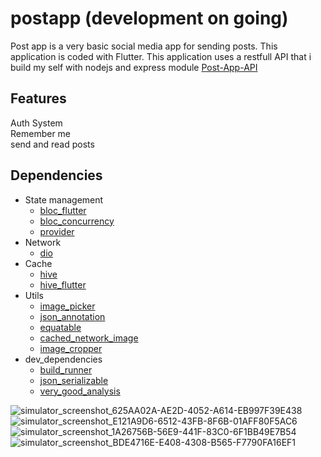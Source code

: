 # postapp (development on going)
Post app is a very basic social media app for sending posts. This application is coded with Flutter.
This application uses a restfull API that i build my self with nodejs and express module [Post-App-API](https://github.com/BerkCicekler/Post-App-API)

## Features
Auth System <br>
Remember me <br>
send and read posts

## Dependencies
- State management
  * [bloc_flutter](https://pub.dev/packages/flutter_bloc)
  * [bloc_concurrency](https://pub.dev/packages/bloc_concurrency)
  * [provider](https://pub.dev/packages/provider)
- Network
  * [dio](https://pub.dev/packages/dio)
- Cache
  * [hive](https://pub.dev/packages/hive)
  * [hive_flutter](https://pub.dev/packages/hive_flutter)
- Utils
  * [image_picker](https://pub.dev/packages/image_picker)
  * [json_annotation](https://pub.dev/packages/json_annotation)
  * [equatable](https://pub.dev/packages/equatable)
  * [cached_network_image](https://pub.dev/packages/cached_network_image)
  * [image_cropper](https://pub.dev/packages/image_cropper)
- dev_dependencies
  * [build_runner](https://pub.dev/packages/build_runner)
  * [json_serializable](https://pub.dev/packages/json_serializable)
  * [very_good_analysis](https://pub.dev/packages/very_good_analysis)

![simulator_screenshot_625AA02A-AE2D-4052-A614-EB997F39E438](https://github.com/BerkCicekler/postapp/assets/140281815/accde384-e68b-4b9b-9659-ddfc21b27aa3)
![simulator_screenshot_E121A9D6-6512-43FB-8F6B-01AFF80F5AC6](https://github.com/BerkCicekler/postapp/assets/140281815/2479c193-8e5c-417e-a5a3-5f836fadc698)
![simulator_screenshot_1A26756B-56E9-441F-83C0-6F1BB49E7B54](https://github.com/BerkCicekler/postapp/assets/140281815/cca5c238-d017-4e10-aaa2-9c9d383be953)
![simulator_screenshot_BDE4716E-E408-4308-B565-F7790FA16EF1](https://github.com/BerkCicekler/postapp/assets/140281815/3b05e1fa-bbd1-4c74-864d-b4d440b28241)

